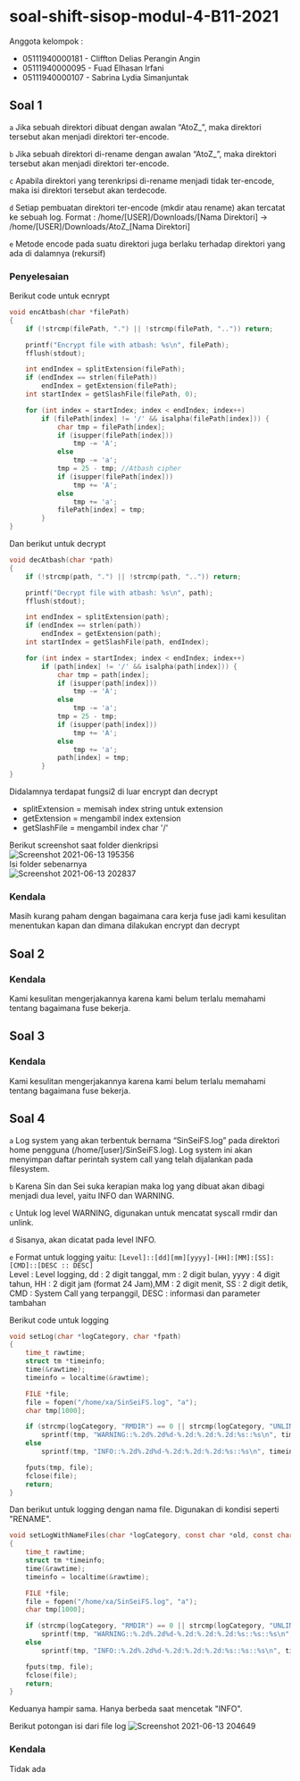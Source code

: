 # soal-shift-sisop-modul-4-B11-2021

Anggota kelompok :
* 05111940000181 - Cliffton Delias Perangin Angin
* 05111940000095 - Fuad Elhasan Irfani
* 05111940000107 - Sabrina Lydia Simanjuntak

## Soal 1
```a``` Jika sebuah direktori dibuat dengan awalan “AtoZ_”, maka direktori tersebut akan menjadi direktori ter-encode.<p/>
```b``` Jika sebuah direktori di-rename dengan awalan “AtoZ_”, maka direktori tersebut akan menjadi direktori ter-encode.<p/>
```c``` Apabila direktori yang terenkripsi di-rename menjadi tidak ter-encode, maka isi direktori tersebut akan terdecode.<p/>
```d``` Setiap pembuatan direktori ter-encode (mkdir atau rename) akan tercatat ke sebuah log. Format : /home/[USER]/Downloads/[Nama Direktori] → /home/[USER]/Downloads/AtoZ_[Nama Direktori]<p/>
```e``` Metode encode pada suatu direktori juga berlaku terhadap direktori yang ada di dalamnya (rekursif)<p/>

### Penyelesaian

Berikut code untuk ecnrypt
```c
void encAtbash(char *filePath)
{
    if (!strcmp(filePath, ".") || !strcmp(filePath, "..")) return;

    printf("Encrypt file with atbash: %s\n", filePath);
    fflush(stdout);

    int endIndex = splitExtension(filePath);
    if (endIndex == strlen(filePath))
        endIndex = getExtension(filePath);
    int startIndex = getSlashFile(filePath, 0);

    for (int index = startIndex; index < endIndex; index++)
        if (filePath[index] != '/' && isalpha(filePath[index])) {
            char tmp = filePath[index];
            if (isupper(filePath[index]))
                tmp -= 'A';
            else
                tmp -= 'a';
            tmp = 25 - tmp; //Atbash cipher
            if (isupper(filePath[index]))
                tmp += 'A';
            else
                tmp += 'a';
            filePath[index] = tmp;
        }
}
```

Dan berikut untuk decrypt
```c
void decAtbash(char *path)
{
    if (!strcmp(path, ".") || !strcmp(path, "..")) return;

    printf("Decrypt file with atbash: %s\n", path);
    fflush(stdout);

    int endIndex = splitExtension(path);
    if (endIndex == strlen(path))
        endIndex = getExtension(path);
    int startIndex = getSlashFile(path, endIndex);

    for (int index = startIndex; index < endIndex; index++)
        if (path[index] != '/' && isalpha(path[index])) {
            char tmp = path[index];
            if (isupper(path[index]))
                tmp -= 'A';
            else
                tmp -= 'a';
            tmp = 25 - tmp;
            if (isupper(path[index]))
                tmp += 'A';
            else
                tmp += 'a';
            path[index] = tmp;
        }
}
```

Didalamnya terdapat fungsi2 di luar encrypt dan decrypt
- splitExtension = memisah index string untuk extension
- getExtension = mengambil index extension
- getSlashFile = mengambil index char '/'

Berikut screenshot saat folder dienkripsi<br/>
![Screenshot 2021-06-13 195356](https://user-images.githubusercontent.com/73324192/121809202-1aaa8980-cc86-11eb-96ee-ff4afa3b2938.png)
<br/>
Isi folder sebenarnya<br/>
![Screenshot 2021-06-13 202837](https://user-images.githubusercontent.com/73324192/121809217-272ee200-cc86-11eb-91f4-e8afd70a582b.png)

### Kendala
Masih kurang paham dengan bagaimana cara kerja fuse jadi kami kesulitan menentukan kapan dan dimana dilakukan encrypt dan decrypt

## Soal 2
### Kendala
Kami kesulitan mengerjakannya karena kami belum terlalu memahami tentang bagaimana fuse bekerja.

## Soal 3
### Kendala
Kami kesulitan mengerjakannya karena kami belum terlalu memahami tentang bagaimana fuse bekerja.

## Soal 4
```a``` Log system yang akan terbentuk bernama “SinSeiFS.log” pada direktori home pengguna (/home/[user]/SinSeiFS.log). Log system ini akan menyimpan daftar perintah system call yang telah dijalankan pada filesystem.<p/>
```b``` Karena Sin dan Sei suka kerapian maka log yang dibuat akan dibagi menjadi dua level, yaitu INFO dan WARNING.<p/>
```c``` Untuk log level WARNING, digunakan untuk mencatat syscall rmdir dan unlink.<p/>
```d``` Sisanya, akan dicatat pada level INFO.<p/>
```e``` Format untuk logging yaitu: ```[Level]::[dd][mm][yyyy]-[HH]:[MM]:[SS]:[CMD]::[DESC :: DESC]```<br/>
Level : Level logging, dd : 2 digit tanggal, mm : 2 digit bulan, yyyy : 4 digit tahun, HH : 2 digit jam (format 24 Jam),MM : 2 digit menit, SS : 2 digit detik, CMD : System Call yang terpanggil, DESC : informasi dan parameter tambahan<p/>

Berikut code untuk logging
```c
void setLog(char *logCategory, char *fpath)
{
    time_t rawtime;
    struct tm *timeinfo;
    time(&rawtime);
    timeinfo = localtime(&rawtime);

    FILE *file;
    file = fopen("/home/xa/SinSeiFS.log", "a");
    char tmp[1000];

    if (strcmp(logCategory, "RMDIR") == 0 || strcmp(logCategory, "UNLINK") == 0)
        sprintf(tmp, "WARNING::%.2d%.2d%d-%.2d:%.2d:%.2d:%s::%s\n", timeinfo->tm_mday, timeinfo->tm_mon + 1, timeinfo->tm_year + 1900, timeinfo->tm_hour, timeinfo->tm_min, timeinfo->tm_sec, logCategory, fpath);
    else
        sprintf(tmp, "INFO::%.2d%.2d%d-%.2d:%.2d:%.2d:%s::%s\n", timeinfo->tm_mday, timeinfo->tm_mon + 1, timeinfo->tm_year + 1900, timeinfo->tm_hour, timeinfo->tm_min, timeinfo->tm_sec, logCategory, fpath);

    fputs(tmp, file);
    fclose(file);
    return;
}
```

Dan berikut untuk logging dengan nama file. Digunakan di kondisi seperti "RENAME".
```c
void setLogWithNameFiles(char *logCategory, const char *old, const char *new)
{
    time_t rawtime;
    struct tm *timeinfo;
    time(&rawtime);
    timeinfo = localtime(&rawtime);

    FILE *file;
    file = fopen("/home/xa/SinSeiFS.log", "a");
    char tmp[1000];

    if (strcmp(logCategory, "RMDIR") == 0 || strcmp(logCategory, "UNLINK") == 0)
        sprintf(tmp, "WARNING::%.2d%.2d%d-%.2d:%.2d:%.2d:%s::%s::%s\n", timeinfo->tm_mday, timeinfo->tm_mon + 1, timeinfo->tm_year + 1900, timeinfo->tm_hour, timeinfo->tm_min, timeinfo->tm_sec, logCategory, old, new);
    else
        sprintf(tmp, "INFO::%.2d%.2d%d-%.2d:%.2d:%.2d:%s::%s::%s\n", timeinfo->tm_mday, timeinfo->tm_mon + 1, timeinfo->tm_year + 1900, timeinfo->tm_hour, timeinfo->tm_min, timeinfo->tm_sec, logCategory, old, new);

    fputs(tmp, file);
    fclose(file);
    return;
}
```
Keduanya hampir sama. Hanya berbeda saat mencetak "INFO".<p/>

Berikut potongan isi dari file log
![Screenshot 2021-06-13 204649](https://user-images.githubusercontent.com/73324192/121809812-868df180-cc88-11eb-95a6-838b3392db6d.png)

### Kendala
Tidak ada
